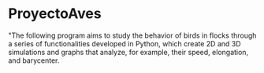 # ProyectoAves
"The following program aims to study the behavior of birds in flocks through a series of functionalities developed in Python, which create 2D and 3D simulations and graphs that analyze, for example, their speed, elongation, and barycenter.
